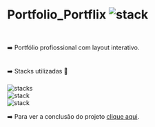 # Portfolio_Portflix ![stack](https://img.shields.io/badge/Netflix-E50914?style=for-the-badge&logo=netflix&logoColor=white)
<br>

➡️ Portfólio profiossional com layout interativo.
<br>
<br>

➡️ Stacks utilizadas 👀<br>
<br>
![stacks](https://img.shields.io/badge/HTML5-E34F26?style=for-the-badge&logo=html5&logoColor=white)<br>
![stack](https://img.shields.io/badge/CSS3-1572B6?style=for-the-badge&logo=css3&logoColor=white)<br>
![stack](https://img.shields.io/badge/JavaScript-F7DF1E?style=for-the-badge&logo=javascript&logoColor=black)

➡️ Para ver a conclusão do projeto [clique aqui](https://kurjata.github.io/portfolio_one/).
